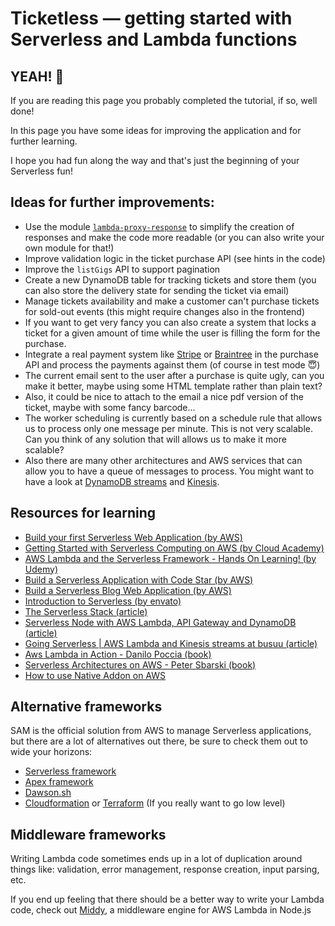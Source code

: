 # Ticketless — getting started with Serverless and Lambda functions

## YEAH! 🤘

If you are reading this page you probably completed the tutorial, if so, well done!

In this page you have some ideas for improving the application and for further learning.

I hope you had fun along the way and that's just the beginning of your Serverless fun!


## Ideas for further improvements:

  - Use the module [`lambda-proxy-response`](https://www.npmjs.com/package/lambda-proxy-response) to simplify the creation of responses and make the code more readable (or you can also write your own module for that!)
  - Improve validation logic in the ticket purchase API (see hints in the code)
  - Improve the `listGigs` API to support pagination
  - Create a new DynamoDB table for tracking tickets and store them (you can also store the delivery state for sending the ticket via email)
  - Manage tickets availability and make a customer can't purchase tickets for sold-out events (this might require changes also in the frontend)
  - If you want to get very fancy you can also create a system that locks a ticket for a given amount of time while the user is filling the form for the purchase.
  - Integrate a real payment system like [Stripe](https://stripe.com/ie) or [Braintree](https://www.braintreepayments.com) in the purchase API and process the payments against them (of course in test mode 😇)
  - The current email sent to the user after a purchase is quite ugly, can you make it better, maybe using some HTML template rather than plain text?
  - Also, it could be nice to attach to the email a nice pdf version of the ticket, maybe with some fancy barcode...
  - The worker scheduling is currently based on a schedule rule that allows us to process only one message per minute. This is not very scalable. Can you think of any solution that will allows us to make it more scalable?
  - Also there are many other architectures and AWS services that can allow you to have a queue of messages to process. You might want to have a look at [DynamoDB streams](http://docs.aws.amazon.com/amazondynamodb/latest/developerguide/Streams.Lambda.html) and [Kinesis](https://aws.amazon.com/kinesis/).


## Resources for learning

  - [Build your first Serverless Web Application (by AWS)](https://aws.amazon.com/serverless/build-a-web-app/)
  - [Getting Started with Serverless Computing on AWS (by Cloud Academy)](https://cloudacademy.com/learning-paths/getting-started-serverless-computing-25/)
  - [AWS Lambda and the Serverless Framework - Hands On Learning! (by Udemy)](https://www.udemy.com/learn-aws-lambda-and-the-serverless-framework-hands-on/)
  - [Build a Serverless Application with Code Star (by AWS) ](https://aws.amazon.com/getting-started/tutorials/build-serverless-application/)
  - [Build a Serverless Blog Web Application (by AWS)](https://aws.amazon.com/serverless/refarch/refarch-webapp/)
  - [Introduction to Serverless (by envato)](https://code.tutsplus.com/courses/introduction-to-serverless)
  - [The Serverless Stack (article)](https://hackernoon.com/the-serverless-stack-3ae91031f050)
  - [Serverless Node with AWS Lambda, API Gateway and DynamoDB (article)](https://node.university/blog/1176932/aws-serverless)
  - [Going Serverless | AWS Lambda and Kinesis streams at busuu (article)](https://tech.busuu.com/going-serverless-aws-lambda-and-kinesis-streams-at-busuu-1434afe62041)
  - [Aws Lambda in Action - Danilo Poccia (book)](https://www.manning.com/books/aws-lambda-in-action)
  - [Serverless Architectures on AWS - Peter Sbarski (book)](https://www.manning.com/books/serverless-architectures-on-aws)
  - [How to use Native Addon on AWS](https://aws.amazon.com/it/blogs/compute/nodejs-packages-in-lambda)


## Alternative frameworks

SAM is the official solution from AWS to manage Serverless applications, but there are a lot of alternatives out there, be sure to check them out to wide your horizons:

  - [Serverless framework](https://serverless.com)
  - [Apex framework](http://apex.run)
  - [Dawson.sh](https://github.com/dawson-org/dawson-cli)
  - [Cloudformation](https://aws.amazon.com/cloudformation) or [Terraform](https://www.terraform.io) (If you really want to go low level)

## Middleware frameworks

Writing Lambda code sometimes ends up in a lot of duplication around things like: validation,
error management, response creation, input parsing, etc.

If you end up feeling that there should be a better way to write your Lambda code,
check out [Middy](https://middy.js.org/), a middleware engine for AWS Lambda in Node.js
